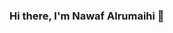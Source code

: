 ### Hi there, I'm Nawaf Alrumaihi 👋

<!--
**nawafalrumaihi/nawafalrumaihi** is a ✨ _special_ ✨ repository because its `README.md` (this file) appears on your GitHub profile.

🌱 I’m currently learning Python, R, C#
